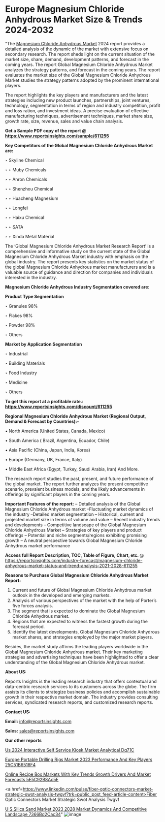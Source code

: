 # Europe Magnesium Chloride Anhydrous Market Size & Trends 2024-2032

"The <a href=https://www.reportsinsights.com/sample/611255>Magnesium Chloride Anhydrous Market</a> 2024 report provides a detailed analysis of the dynamic of the market with extensive focus on secondary research. The report sheds light on the current situation of the market size, share, demand, development patterns, and forecast in the coming years. The report Global Magnesium Chloride Anhydrous Market analyzes the strategy patterns, and forecast in the coming years. The report evaluates the market size of the Global Magnesium Chloride Anhydrous Market studies the strategy patterns adopted by the prominent international players.

The report highlights the key players and manufacturers and the latest strategies including new product launches, partnerships, joint ventures, technology, segmentation in terms of region and industry competition, profit and loss ration, and investment ideas. A precise evaluation of effective manufacturing techniques, advertisement techniques, market share size, growth rate, size, revenue, sales and value chain analysis.

<strong>Get a Sample PDF copy of the report @ <a href=https://www.reportsinsights.com/sample/611255 style=color:#0000ff;>https://www.reportsinsights.com/sample/611255</a></strong>

<strong>Key Competitors of the Global Magnesium Chloride Anhydrous Market are:</strong>

‣ Skyline Chemical

‣ 
‣ Muby Chemicals

‣ 
‣ Anron Chemicals

‣ 
‣ Shenzhou Chemical

‣ 
‣ Huacheng Magnesium

‣ 
‣ Longfei

‣ 
‣ Haixu Chemical

‣ 
‣ SATA

‣ 
‣ Xinda Metal Material

The ‘Global Magnesium Chloride Anhydrous Market Research Report’ is a comprehensive and informative study on the current state of the Global Magnesium Chloride Anhydrous Market industry with emphasis on the global industry. The report presents key statistics on the market status of the global Magnesium Chloride Anhydrous market manufacturers and is a valuable source of guidance and direction for companies and individuals interested in the industry.

<strong>Magnesium Chloride Anhydrous Industry Segmentation covered are:</strong>

<strong>Product Type Segmentation</strong>

‣    Granules 98%

‣ Flakes 98%

‣ Powder 98%

‣ Others

<strong>Market by Application Segmentation</strong>

‣   Industrial

‣ Building Materials

‣ Food Industry

‣ Medicine

‣ Others

<strong>To get this report at a profitable rate.: <a href=https://www.reportsinsights.com/discount/611255 style=color:#0000ff;>https://www.reportsinsights.com/discount/611255</a></strong>

<strong>Regional Magnesium Chloride Anhydrous Market (Regional Output, Demand &amp; Forecast by Countries):-</strong>

• North America (United States, Canada, Mexico)

• South America ( Brazil, Argentina, Ecuador, Chile)

• Asia Pacific (China, Japan, India, Korea)

• Europe (Germany, UK, France, Italy)

• Middle East Africa (Egypt, Turkey, Saudi Arabia, Iran) And More.

The research report studies the past, present, and future performance of the global market. The report further analyzes the present competitive scenario, prevalent business models, and the likely advancements in offerings by significant players in the coming years.

<strong>Important Features of the report:</strong>
– Detailed analysis of the Global Magnesium Chloride Anhydrous market
–Fluctuating market dynamics of the industry
–Detailed market segmentation
– Historical, current and projected market size in terms of volume and value
– Recent industry trends and developments
– Competitive landscape of the Global Magnesium Chloride Anhydrous Market
– Strategies of key players and product offerings
– Potential and niche segments/regions exhibiting promising growth
– A neutral perspective towards Global Magnesium Chloride Anhydrous market performance

<strong>Access full Report Description, TOC, Table of Figure, Chart, etc. </strong>@   <a href=https://reportsinsights.com/industry-forecast/magnesium-chloride-anhydrous-market-status-and-trend-analysis-2021-2028-611255 style=color:#0000ff;>https://reportsinsights.com/industry-forecast/magnesium-chloride-anhydrous-market-status-and-trend-analysis-2021-2028-611255</a>

<strong>Reasons to Purchase Global Magnesium Chloride Anhydrous Market Report:</strong>
1. Current and future of Global Magnesium Chloride Anhydrous market outlook in the developed and emerging markets.
2. Analysis of various perspectives of the market with the help of Porter’s five forces analysis.
3. The segment that is expected to dominate the Global Magnesium Chloride Anhydrous market.
4. Regions that are expected to witness the fastest growth during the forecast period.
5. Identify the latest developments, Global Magnesium Chloride Anhydrous market shares, and strategies employed by the major market players.

Besides, the market study affirms the leading players worldwide in the Global Magnesium Chloride Anhydrous market. Their key marketing strategies and advertising techniques have been highlighted to offer a clear understanding of the Global Magnesium Chloride Anhydrous market.

<strong><strong>About US</strong>:</strong>

Reports Insights is the leading research industry that offers contextual and data-centric research services to its customers across the globe. The firm assists its clients to strategize business policies and accomplish sustainable growth in their respective market domain. The industry provides consulting services, syndicated research reports, and customized research reports.

<strong>Contact US:</strong>

<p class=><b>Email:</b> <a href=mailto:info@reportsinsights.com>info@reportsinsights.com</a></p>
<p class=><b>Sales:</b> <a href=mailto:sales@reportsinsights.com>sales@reportsinsights.com</a></p>

<strong>Our other reports</strong>

<a href=https://www.linkedin.com/pulse/us-2024-interactive-self-service-kiosk-market-analytical-dq71c/>Us 2024 Interactive Self Service Kiosk Market Analytical Dq71C</a>

<a href=https://medium.com/@reportsinsights.aj/europe-portable-drilling-rigs-market-2023-performance-and-key-players-25c51b6518f4>Europe Portable Drilling Rigs Market 2023 Performance And Key Players 25C51B6518F4</a>

<a href=https://medium.com/@tidke9676/online-recipe-box-markets-with-key-trends-growth-drivers-and-market-forecasts-5e5c92b8ac5e>Online Recipe Box Markets With Key Trends Growth Drivers And Market Forecasts 5E5C92B8Ac5E</a>

<a href=https://www.linkedin.com/pulse/fiber-optic-connectors-market-strategic-swot-analysis-twgvf?trk=public_post_feed-article-content>Fiber Optic Connectors Market Strategic Swot Analysis Twgvf</a>

<a href=https://medium.com/@reportsinsights23/u-s-silica-sand-market-2023-2028-market-dynamics-and-competitive-landscape-7366bd2cac34>U S Silica Sand Market 2023 2028 Market Dynamics And Competitive Landscape 7366Bd2Cac34</a>"
![image](https://github.com/Jaayaachit/RItrends/assets/158452289/9a56a8ab-9740-4a6c-811d-73fbd6836cc3)
